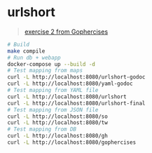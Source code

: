 # urlshort

> [exercise 2 from Gophercises](https://gophercises.com/exercises/urlshort)

```bash
# Build
make compile
# Run db + webapp
docker-compose up --build -d
# Test mapping from maps
curl -L http://localhost:8080/urlshort-godoc
curl -L http://localhost:8080/yaml-godoc
# Test mapping from YAML file
curl -L http://localhost:8080/urlshort
curl -L http://localhost:8080/urlshort-final
# Test mapping from JSON file
curl -L http://localhost:8080/so
curl -L http://localhost:8080/tw
# Test mapping from DB
curl -L http://localhost:8080/gh
curl -L http://localhost:8080/gophercises
```

